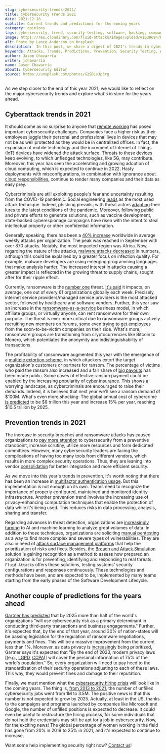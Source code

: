```yaml
---
slug: cybersecurity-trends-2021/
title: Cybersecurity Trends 2021
date: 2021-12-16
subtitle: Current trends and predictions for the coming years
category: opinions
tags: cybersecurity, trend, security-testing, software, hacking, company
image: https://res.cloudinary.com/fluid-attacks/image/upload/v1639694789/blog/cybersecurity-trends-2021/cover_trends.webp
alt: Photo by Lance Anderson on Unsplash
description:  In this post, we share a digest of 2021's trends in cyberattacks and prevention, as well as some predictions for the coming years.
keywords: Attacks, Trends, Predictions, Prevention, Security Testing, Automation, Company, Ethical Hacking, Pentesting
author: Jason Chavarría
writer: jchavarria
name: Jason Chavarría
about1: Cybersecurity Editor
source: https://unsplash.com/photos/G2SDLsJp3rg
---
```


As we step closer to the end of this year 2021,
we would like to reflect on the major cybersecurity trends
and explore what's in store for the years ahead.

## Cyberattack trends in 2021

It should come as no surprise to anyone
that [remote working](https://www.kaspersky.com/resource-center/preemptive-safety/cyber-security-trends)
has posed important cybersecurity challenges.
Companies face a higher risk
as their employees juggle their personal and professional lives
in devices
that may not be as well protected as they would be in centralized offices.
In fact,
the expansion of mobile technology
and the increment of Internet of Things (IoT) devices
have widened the attack surface.
Threats to these devices keep evolving,
to which unfledged technologies, like 5G, may contribute.
Moreover,
this year has seen the accelerating and growing adoption of cloud computing,
which is expected to continue in 2022.
Hasty deployments with misconfigurations,
in combination with ignorance about [cloud responsibilities](../shared-responsibility-model/),
continue to render many companies and their data as easy prey.

Cybercriminals are still exploiting people's fear
and uncertainty resulting from the COVID-19 pandemic.
Social engineering [leads](https://www.enisa.europa.eu/publications/enisa-threat-landscape-2021)
as the most used attack technique.
Indeed, phishing prevails,
with threat actors [adapting](https://www.fortinet.com/blog/industry-trends/navigating-threat-landscape-as-social-engineering-lures-change)
their lures to the latest conditions of the pandemic.
Moreover,
following public and private efforts to generate solutions,
such as vaccine development,
state-backed cyberespionage campaigns have risen
with the intent to steal intellectual property
or other confidential information.

Generally speaking,
there has been a [40% increase](https://blog.checkpoint.com/2021/10/06/as-battle-against-cybercrime-continues-during-cybersecurity-awareness-month-check-point-research-reports-40-increase-in-cyberattacks/)
worldwide in average weekly attacks per organization.
The peak was reached in September with over 870 attacks.
Notably,
the most impacted region was Africa.
Now,
regarding the nature of the attacks,
[malware attacks decreased](https://www.enisa.europa.eu/publications/enisa-threat-landscape-2021)
in numbers,
although this could be explained by a greater focus on infection quality.
For example,
malware developers are using emerging programming languages
that make analysis harder.
The increased interest in attacks causing a greater impact
is reflected in the growing threat to supply chains,
sought after for their ripple effect.

Currently,
ransomware is the [number one](https://www.enisa.europa.eu/publications/enisa-threat-landscape-2021)
threat.
[It's said](https://blog.checkpoint.com/2021/10/06/as-battle-against-cybercrime-continues-during-cybersecurity-awareness-month-check-point-research-reports-40-increase-in-cyberattacks/)
it impacts,
on average,
one out of every 61 organizations globally each week.
Precisely,
internet service providers/managed service providers
is the most attacked sector,
followed by healthcare and software vendors.
Further,
this year saw an increase in the [ransomware-as-a-service](../ransomware-as-a-service/)
business model,
in which affiliate groups,
or virtually anyone,
can rent ransomware for their own purpose.
The threat is ever more critical
due to ransomware groups actively recruiting new members on forums,
some even [trying to get employees](../lockbit-ransomware/)
from the soon-to-be-victim companies on their side.
What's more,
ransomware groups are transitioning
from cryptocurrencies like Bitcoin to Monero,
which potentiates the anonymity and indistinguishability of transactions.

The profitability of ransomware augmented this year
with the emergence of a [multiple extortion scheme](https://www.enisa.europa.eu/publications/enisa-threat-landscape-2021),
in which attackers extort the target organization's customers
or partners for ransom.
The percentage of victims who paid the ransom also increased
and a fair share of [big payouts](../cyberattacks-2021/)
has been made public.
Some cases of effective ransom payment could be enabled
by the increasing popularity of [cyber insurance](../cyber-insurance-ransomware/).
This shows a worrying landscape,
as cybercriminals are encouraged to raise their demands.
Indeed,
it is believed
that next year we'll see a ransom demand of $100M.
What's even more shocking:
The global annual cost of cybercrime [is predicted](https://cybersecurityventures.com/cybercrime-damage-costs-10-trillion-by-2025/)
to be $6 trillion this year and increase 15% per year,
reaching $10.5 trillion by 2025.

## Prevention trends in 2021

The increase in security breaches and ransomware attacks
has caused organizations to [pay more attention](https://www.gartner.com/smarterwithgartner/gartner-top-security-and-risk-trends-for-2021)
to cybersecurity from a preventive standpoint,
increase scrutiny,
utilize more resources and form dedicated committees.
However,
many cybersecurity leaders are facing the complications
of having too many tools from different vendors,
which results in more complex security operations.
Thus,
they are leaning into vendor [consolidation](https://www.gartner.com/en/articles/the-top-8-cybersecurity-predictions-for-2021-2022)
for better integration and more efficient security.

As we move into this year's trends in prevention,
it's worth noting
that there has been an increase in [multifactor authentication usage](https://www.gartner.com/smarterwithgartner/gartner-top-security-and-risk-trends-for-2021).
But this implementation is not enough on its own.
Teams need to recognize the importance of properly configured,
maintained and monitored identity infrastructure.
Another prevention trend involves
the increasing use of privacy-enhancing computation techniques
that enable the protection of data while it's being used.
This reduces risks in data processing,
analysis,
sharing and transfer.

Regarding advances in threat detection,
organizations are [increasingly turning](https://www.kaspersky.com/resource-center/preemptive-safety/cyber-security-trends)
to AI and machine learning to analyze great volumes of data.
In addition to those techniques,
organizations are soliciting [manual pentesting](../../solutions/penetration-testing/)
as a way to find more complex and severe types of vulnerabilities.
They are also in need of [attack surface management platforms](../../categories/arm/)
that help the prioritization of risks and fixes.
Besides, the [Breach and Attack Simulation](../../solutions/attack-simulation/)
solution is gaining recognition
as a method to assess how prepared an organization is for preventing,
identifying and responding to real threats.
`Fluid Attacks` offers these solutions,
testing systems' security configurations and responses continuously.
These technologies and methods have been,
and are expected to be,
implemented by many teams
starting from the early phases of the Software Development Lifecycle.

## Another couple of predictions for the years ahead

[Gartner has predicted](https://www.gartner.com/en/articles/the-top-8-cybersecurity-predictions-for-2021-2022)
that by 2025
more than half of the world's organizations "will use cybersecurity risk
as a primary determinant in conducting third-party transactions
and business engagements."
Further,
it's expected that,
by the end of that year,
around 30% of nation-states will be passing legislation
for the regulation of ransomware negotiations,
payments and fines.
This will be a massive improvement from the current less than 1%.
Moreover,
as data privacy is [increasingly](https://www.kaspersky.com/resource-center/preemptive-safety/cyber-security-trends)
being prioritized,
Gartner says it's expected that
"By the end of 2023,
modern privacy laws \[(e.g., [LGPD](https://gdpr.eu/gdpr-vs-lgpd/),
[CCPA](https://leginfo.legislature.ca.gov/faces/codes_displayText.xhtml?division=3.&part=4.&lawCode=CIV&title=1.81.5))\]
will cover the personal information of 75% of the world's population."
So,
every organization will need to pay heed
to the standardization of their security operations
adjusting to each of these laws.
This way,
they would prevent fines and damage to their reputation.

Finally,
we must mention what the [cybersecurity hiring crisis](https://therecord.media/federal-cybersecurity-leaders-are-eager-for-new-hiring-powers/)
will look like in the coming years.
The thing is,
[from 2013 to 2021](https://www.einpresswire.com/article/556075599/cybersecurity-jobs-report-3-5-million-openings-through-2025),
the number of unfilled cybersecurity jobs went from 1M to 3.5M.
The positive news is that this number is not expected to grow by 2025.
Actually,
at least in the US,
thanks to the campaigns and programs launched by companies like Microsoft
and Google,
the number of unfilled positions is expected to decrease.
It could even be useful to restructure the hiring process,
for some individuals
that do not hold the credentials
may still be apt for a job in cybersecurity.
Now,
for the exciting news\!
The global percentage of women working in the field has gone from 20% in 2019
to 25% in 2021,
and it's expected to continue to increase.

Want some help implementing security right now?
[Contact us](../../contact-us/)\!
